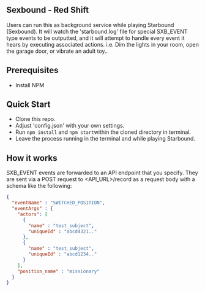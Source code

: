 ## Sexbound - Red Shift
Users can run this as background service while playing Starbound (Sexbound). It will watch the 'starbound.log' file for special SXB_EVENT type events to be outputted, and it will attempt to handle every event it hears by executing associated actions. i.e. Dim the lights in your room, open the garage door, or vibrate an adult toy..

## Prerequisites
* Install NPM

## Quick Start
* Clone this repo.
* Adjust 'config.json' with your own settings.
* Run ```npm install``` and ```npm start```within the cloned directory in terminal.
* Leave the process running in the terminal and while playing Starbound.

## How it works
SXB_EVENT events are forwarded to an API endpoint that you specify. They are sent via a POST request to <API_URL>/record as a request body with a schema like the following:

```JSON
{
  "eventName" : "SWITCHED_POSITION",
  "eventArgs" : { 
    "actors": [
      {
        "name" : "test_subject",
        "uniqueId" : "abcd4321.."
      },
      {
        "name" : "test_subject",
        "uniqueId" : "abcd1234.."
      }
    ],
    "position_name" : "missionary"
  }
}
```